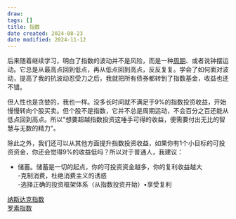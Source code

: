 ```yaml
---
draw:
tags: []
title: 指数
date created: 2024-08-23
date modified: 2024-11-12
---
```


后来随着继续学习，明白了指数的波动并不是风险，而是一种[周期](周期.md)、或者说钟摆运动。它总是从最高点回到低点，再从低点回到高点，反反复复。学会了如何面对波动，提高了我的抗波动忍受力之后，我就把所有债券都转到了指数基金，收益也还不错。

但人性也是贪婪的，我也一样。没多长时间就不满足于9%的指数投资收益，开始慢慢转向个股买卖。但个股不是指数，它并不总是周期运动，不会百分之百还能从低点回到高点。所以"想要超越指数投资这唾手可得的收益，便需要付出无比的智慧与无数的精力"。

除此之外，我们还可以从其他方面提升指数投资收益，如果你有1个小目标的可投资资金，你还会觉得9%的收益低吗？所以对于普通人，我建议：

- 储蓄。储蓄是一切的起点，你的可投资资金越多，你的复利收益越大  
-克制消费，杜绝消费主义的诱惑  
-选择正确的投资框架体系（从指数投资开始）•享受复利

[纳斯达克指数](纳斯达克指数.md)  
[罗素指数](罗素指数.md)
